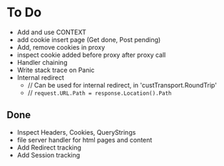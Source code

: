 # To Do

- Add and use CONTEXT
- add cookie insert page (Get done, Post pending)
- Add, remove cookies in proxy
- inspect cookie added before proxy after proxy call
- Handler chaining
- Write stack trace on Panic
- Internal redirect
    - // Can be used for internal redirect, in 'custTransport.RoundTrip'
    - // `request.URL.Path = response.Location().Path`
    


## Done
- Inspect Headers, Cookies, QueryStrings
- file server handler for html pages and content
- Add Redirect tracking
- Add Session tracking